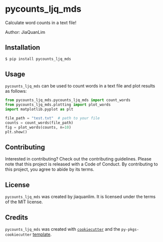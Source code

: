 # pycounts_ljq_mds

Calculate word counts in a text file!

Author: JiaQuanLim

## Installation

```bash
$ pip install pycounts_ljq_mds
```

## Usage

`pycounts_ljq_mds` can be used to count words in a text file and plot results
as follows:

```python
from pycounts_ljq_mds.pycounts_ljq_mds import count_words
from pycounts_ljq_mds.plotting import plot_words
import matplotlib.pyplot as plt

file_path = "test.txt"  # path to your file
counts = count_words(file_path)
fig = plot_words(counts, n=10)
plt.show()
```

## Contributing

Interested in contributing? Check out the contributing guidelines. Please note that this project is released with a Code of Conduct. By contributing to this project, you agree to abide by its terms.

## License

`pycounts_ljq_mds` was created by jiaquanlim. It is licensed under the terms of the MIT license.

## Credits

`pycounts_ljq_mds` was created with [`cookiecutter`](https://cookiecutter.readthedocs.io/en/latest/) and the `py-pkgs-cookiecutter` [template](https://github.com/py-pkgs/py-pkgs-cookiecutter).
